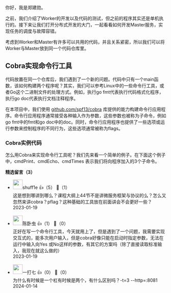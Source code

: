 你好，我是郑建勋。

之前，我们介绍了Worker的开发以及代码的测试，但之前的程序其实还是单机执行的。接下来让我们打开分布式开发的大门，一起看看如何开发Master服务，实现任务的调度与故障容错。

考虑到Worker和Master有许多可以共用的代码，并且关系紧密，所以我们可以将Worker与Master放到同一个代码仓库里。

## Cobra实现命令行工具

代码放置在同一个仓库后，我们遇到了一个新的问题。代码中只有一个main函数，该如何构建两个程序呢？其实，我们可以参考Linux中的一些命令行工具，或者Go这个二进制文件的处理方式。例如，执行go fmt代表执行代码格式化程序，执行go doc代表执行文档注释程序。

在本项目中，我们使用 [github.com/spf13/cobra](http://xn--github-hz8ig3bo82im51b.com/spf13/cobra) 库提供的能力构建命令行应用程序。命令行应用程序通常接受各种输入作为参数，这些参数也被称为子命令，例如go fmt中的fmt和go doc中的doc。同时，命令行应用程序也提供了一些选项或运行参数来控制程序的不同行为，这些选项通常被称为flags。

### Cobra实例代码

怎么用Cobra来实现命令行工具呢？我们先来看一个简单的例子。在下面这个例子中，cmdPrint、cmdEcho、cmdTimes 表示我们将向程序加入的3个子命令。
<div><strong>精选留言（3）</strong></div><ul>
<li><img src="http://thirdwx.qlogo.cn/mmopen/vi_32/DYAIOgq83ep075ibtmxMf3eOYlBJ96CE9TEelLUwePaLqp8M75gWHEcM3za0voylA0oe9y3NiaboPB891rypRt7w/132" width="30px"><span>shuff1e</span> 👍（5） 💬（1）<div>这是想到哪讲到哪么？课程大纲上44节不是讲微服务框架与协议的么？怎么又忽然来讲cobra？pflag？这种基础的工具放在前面讲会不会更好一些？</div>2023-01-19</li><br/><li><img src="https://static001.geekbang.org/account/avatar/00/16/9c/fb/7fe6df5b.jpg" width="30px"><span>陈卧虫</span> 👍（1） 💬（0）<div>正好在写一个命令行工具，今天就用上了，但是遇到了一个问题，我需要实现交互式的，能多次用户输入，但是cobra好像只能在启动时指定参数，无法在运行中输入向Yes 或No这样的参数，有其它的方案吗（除了直接读取标准输入，我现在就这么做的）</div>2023-01-19</li><br/><li><img src="https://static001.geekbang.org/account/avatar/00/12/f0/6d/3e570bb8.jpg" width="30px"><span>一打七</span> 👍（0） 💬（0）<div>为什么有时候是一个杠有时候是两个，有什么区别吗？-t=3    --http=:8081</div>2024-01-14</li><br/>
</ul>